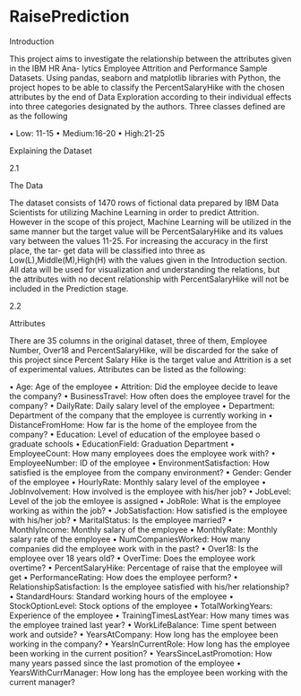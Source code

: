 # RaisePrediction

Introduction

This project aims to investigate the relationship between the attributes given in the IBM HR Ana-
lytics Employee Attrition and Performance Sample Datasets. Using pandas, seaborn and matplotlib
libraries with Python, the project hopes to be able to classify the PercentSalaryHike with the
chosen attributes by the end of Data Exploration according to their individual effects into three
categories designated by the authors. Three classes defined are as the following

• Low: 11-15
• Medium:16-20
• High:21-25

Explaining the Dataset

2.1

The Data

The dataset consists of 1470 rows of fictional data prepared by IBM Data Scientists for utilizing
Machine Learning in order to predict Attrition. However in the scope of this project, Machine
Learning will be utilized in the same manner but the target value will be PercentSalaryHike and
its values vary between the values 11-25. For increasing the accuracy in the first place, the tar-
get data will be classified into three as Low(L),Middle(M),High(H) with the values given in the
Introduction section. All data will be used for visualization and understanding the relations,
but the attributes with no decent relationship with PercentSalaryHike will not be included in the
Prediction stage.

2.2

Attributes

There are 35 columns in the original dataset, three of them, Employee Number, Over18 and
PercentSalaryHike, will be discarded for the sake of this project since Percent Salary Hike is the
target value and Attrition is a set of experimental values. Attributes can be listed as the following:

• Age: Age of the employee
• Attrition: Did the employee decide to leave the company?
• BusinessTravel: How often does the employee travel for the company?
• DailyRate: Daily salary level of the employee
• Department: Department of the company that the employee is currently working in
• DistanceFromHome: How far is the home of the employee from the company?
• Education: Level of education of the employee based o graduate schools
• EducationField: Graduation Department
• EmployeeCount: How many employees does the employee work with?
• EmployeeNumber: ID of the employee
• EnvironmentSatisfaction: How satisfied is the employee from the company environment?
• Gender: Gender of the employee
• HourlyRate: Monthly salary level of the employee
• JobInvolvement: How involved is the employee with his/her job?
• JobLevel: Level of the job the emloyee is assigned
• JobRole: What is the employee working as within the job?
• JobSatisfaction: How satisfied is the employee with his/her job?
• MaritalStatus: Is the employee married?
• MonthlyIncome: Monthly salary of the employee
• MonthlyRate: Monthly salary rate of the employee
• NumCompaniesWorked: How many companies did the employee work with in the past?
• Over18: Is the employee over 18 years old?
• OverTime: Does the employee work overtime?
• PercentSalaryHike: Percentage of raise that the employee will get
• PerformanceRating: How does the employee perform?
• RelationshipSatisfaction: Is the employee satisfied with his/her relationship?
• StandardHours: Standard working hours of the employee
• StockOptionLevel: Stock options of the employee
• TotalWorkingYears: Experience of the employee
• TrainingTimesLastYear: How many times was the employee trained last year?
• WorkLifeBalance: Time spent between work and outside?
• YearsAtCompany: How long has the employee been working in the company?
• YearsInCurrentRole: How long has the employee been working in the current position?
• YearsSinceLastPromotion: How many years passed since the last promotion of the employee
• YearsWithCurrManager: How long has the employee been working with the current
manager?



